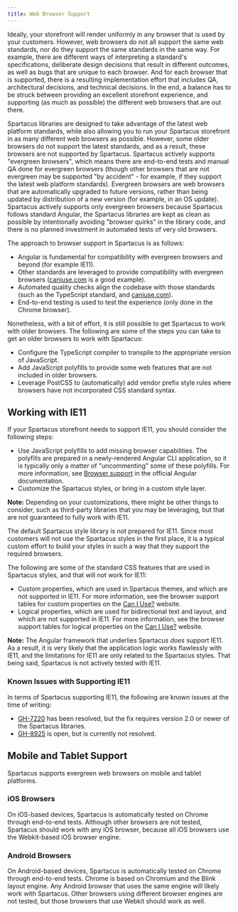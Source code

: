 ```yaml
---
title: Web Browser Support
---
```


Ideally, your storefront will render uniformly in any browser that is used by your customers. However, web browsers do not all support the same web standards, nor do they support the same standards in the same way. For example, there are different ways of interpreting a standard's specifications, deliberate design decisions that result in different outcomes, as well as bugs that are unique to each browser. And for each browser that is supported, there is a resulting implementation effort that includes QA, architectural decisions, and technical decisions. In the end, a balance has to be struck between providing an excellent storefront experience, and supporting (as much as possible) the different web browsers that are out there.

Spartacus libraries are designed to take advantage of the latest web platform standards, while also allowing you to run your Spartacus storefront in as many different web browsers as possible. However, some older browsers do not support the latest standards, and as a result, these browsers are not supported by Spartacus. Spartacus actively supports "evergreen browsers", which means there are end-to-end tests and manual QA done for evergreen browsers (though other browsers that are not evergreen may be supported "by accident" - for example, if they support the latest web platform standards). Evergreen browsers are web browsers that are automatically upgraded to future versions, rather than being updated by distribution of a new version (for example, in an OS update). Spartacus actively supports only evergreen browsers because Spartacus follows standard Angular, the Spartacus libraries are kept as clean as possible by intentionally avoiding "browser quirks" in the library code, and there is no planned investment in automated tests of very old browsers.

The approach to browser support in Spartacus is as follows:

- Angular is fundamental for compatibility with evergreen browsers and beyond (for example IE11).
- Other standards are leveraged to provide compatibility with evergreen browsers ([caniuse.com](http://caniuse.com/) is a good example).
- Automated quality checks align the codebase with those standards (such as the TypeScript standard, and [caniuse.com](http://caniuse.com/)).
- End-to-end testing is used to test the experience (only done in the Chrome browser).

Nonetheless, with a bit of effort, it is still possible to get Spartacus to work with older browsers. The following are some of the steps you can take to get an older browsers to work with Spartacus:

- Configure the TypeScript compiler to transpile to the appropriate version of JavaScript.
- Add JavaScript polyfills to provide some web features that are not included in older browsers.
- Leverage PostCSS to (automatically) add vendor prefix style rules where browsers have not incorporated CSS standard syntax.

## Working with IE11

If your Spartacus storefront needs to support IE11, you should consider the following steps:

- Use JavaScript polyfills to add missing browser capabilities. The polyfills are prepared in a newly-rendered Angular CLI application, so it is typically only a matter of "uncommenting" some of these polyfills. For more information, see [Browser support](https://angular.io/guide/browser-support) in the official Angular documentation.
- Customize the Spartacus styles, or bring in a custom style layer.

**Note:** Depending on your customizations, there might be other things to consider, such as third-party libraries that you may be leveraging, but that are not guaranteed to fully work with IE11.

The default Spartacus style library is not prepared for IE11. Since most customers will not use the Spartacus styles in the first place, it is a typical custom effort to build your styles in such a way that they support the required browsers.

The following are some of the standard CSS features that are used in Spartacus styles, and that will not work for IE11:

- Custom properties, which are used in Spartacus themes, and which are not supported in IE11. For more information, see the browser support tables for custom properties on the [Can I Use?](https://caniuse.com/?search=custom%20properties) website.
- Logical properties, which are used for bidirectional text and layout, and which are not supported in IE11. For more information, see the browser support tables for logical properties on the [Can I Use?](https://caniuse.com/?search=logical%20properties) website.

**Note:** The Angular framework that underlies Spartacus *does* support IE11. As a result, it is very likely that the application logic works flawlessly with IE11, and the limitations for IE11 are only related to the Spartacus styles. That being said, Spartacus is not actively tested with IE11.

### Known Issues with Supporting IE11

In terms of Spartacus supporting IE11, the following are known issues at the time of writing:

- [GH-7220](https://github.com/SAP/spartacus/issues/7220) has been resolved, but the fix requires version 2.0 or newer of the Spartacus libraries.
- [GH-8925](https://github.com/SAP/spartacus/issues/8925) is open, but is currently not resolved.

## Mobile and Tablet Support

Spartacus supports evergreen web browsers on mobile and tablet platforms.

### iOS Browsers

On iOS-based devices, Spartacus is automatically tested on Chrome through end-to-end tests. Although other browsers are not tested, Spartacus should work with any iOS browser, because all iOS browsers use the Webkit-based iOS browser engine.

### Android Browsers

On Android-based devices, Spartacus is automatically tested on Chrome through end-to-end tests. Chrome is based on Chromium and the Blink layout engine. Any Android browser that uses the same engine will likely work with Spartacus. Other browsers using different browser engines are not tested, but those browsers that use Webkit should work as well.
